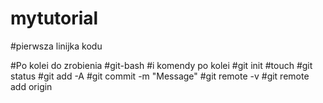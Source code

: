 # mytutorial
#pierwsza linijka kodu

#Po kolei do zrobienia
#git-bash
#i komendy po kolei
#git init
#touch
#git status
#git add -A
#git commit -m "Message"
#git remote -v
#git remote add origin
